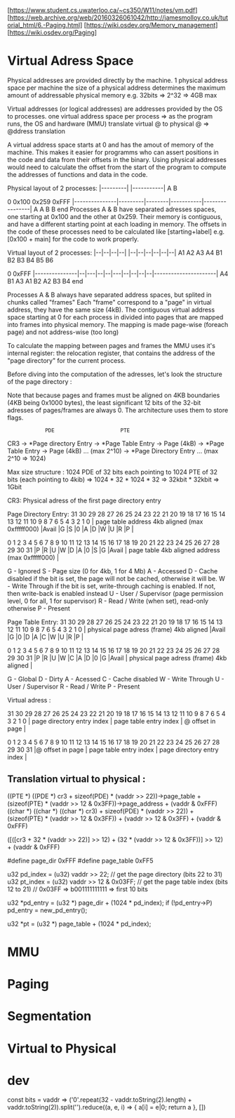 ﻿[https://www.student.cs.uwaterloo.ca/~cs350/W11/notes/vm.pdf]
[https://web.archive.org/web/20160326061042/http://jamesmolloy.co.uk/tutorial_html/6.-Paging.html]
[https://wiki.osdev.org/Memory_management]
[https://wiki.osdev.org/Paging]

# Virtual Adress Space

Physical addresses are provided directly by the machine.
1 physical address space per machine
the size of a physical address determines the maximum amount of addressable physical memory
  e.g. 32bits => 2^32 => 4GB max

Virtual addresses (or logical addresses) are addresses provided by the OS to processes.
one virtual address space per process
=> as the program runs, the OS and hardware (MMU) translate virtual @ to physical @
   => @ddress translation

A virtual address space starts at 0 and has the amout of memory of the machine.
This makes it easier for programms who can assert positions in the code and data from their offsets
in the binary.
Using physical addresses would need to calculate the offset from the start of the program to 
compute the addresses of functions and data in the code.

Physical layout of 2 processes:
|---------|       	|-----------|
A		  			B

0              0x100             0x259                        0xFFF
|---------------|---------|--------|-----------|----------------|
                A         A        B           B               end
Processes A & B have separated adresses spaces, one starting at 0x100 and the other at 0x259.
Their memory is contiguous, and have a different starting point at each loading in memory.
The offsets in the code of these processes need to be calculated like [starting+label]
e.g. [0x100 + main] for the code to work properly.

Virtual layout of 2 processes:
|--|--|--|--|     |--|--|--|--|--|--|
A1 A2 A3 A4       B1 B2 B3 B4 B5 B6

0								 									0xFFF
|---------------|--|---|--|--|---|--|--|--|--|----------------------|
                A4     B1 A3 A1  B2 A2 B3 B4                       end

Processes A & B always have separated address spaces, but splited in chunks called "frames"
Each "frame" correspond to a "page" in virtual address, they have the same size (4kB).
The contiguous virtual address space starting at 0 for each process in divided into pages that
are mapped into frames into physical memory.
The mapping is made page-wise (foreach page) and not address-wise (too long)

To calculate the mapping between pages and frames the MMU uses it's internal register:
the relocation register, that contains the address of the "page directory" for the current process.

Before diving into the computation of the adresses, let's look the structure of the page directory :

Note that because pages and frames must be aligned on 4KB boundaries (4KB being 0x1000 bytes),
the least significant 12 bits of the 32-bit adresses of pages/frames are always 0. The architecture uses them to store flags.

				PDE						PTE
CR3	-> *Page directory Entry	-> *Page Table Entry	-> Page (4kB)
								-> *Page Table Entry	-> Page (4kB)
								... (max 2^10)
	-> *Page Directory Entry
	... (max 2^10 => 1024)

Max size structure :
1024 PDE of 32 bits each pointing to 1024 PTE of 32 bits (each pointing to 4kib)
=> 1024 * 32 * 1024 * 32 => 32kbit * 32kbit => 1Gbit

CR3: Physical adress of the first page directory entry

Page Directory Entry:
 31 30 29 28 27 26 25 24 23 22 21 20 19 18 17 16 15 14 13 12 11 10  9  8  7  6  5  4  3  2  1  0 
| page table address 4kb aligned (max 0xfffff000)           |Avail   |G |S |0 |A |D |W |U |R |P |

 0  1  2  3  4  5  6  7  8  9  10 11 12 13 14 15 16 17 18 19 20 21 22 23 24 25 26 27 28 29 30 31
|P |R |U |W |D |A |0 |S |G |Avail   | page table 4kb aligned address (max 0xfffff000)           |

G - Ignored
S - Page size (0 for 4kb, 1 for 4 Mb)
A - Accessed
D - Cache disabled if the bit is set, the page will not be cached, otherwise it will be.
W - Write Through if the bit is set, write-through caching is enabled. If not, then write-back is enabled instead
U - User / Supervisor (page permission level, 0 for all, 1 for supervisor)
R - Read / Write (when set), read-only otherwise
P - Present

Page Table Entry:
 31 30 29 28 27 26 25 24 23 22 21 20 19 18 17 16 15 14 13 12 11 10  9  8  7  6  5  4  3  2  1  0 
| physical page adress (frame) 4kb aligned                  |Avail   |G |0 |D |A |C |W |U |R |P |

 0  1  2  3  4  5  6  7  8  9  10 11 12 13 14 15 16 17 18 19 20 21 22 23 24 25 26 27 28 29 30 31
|P |R |U |W |C |A |D |0 |G |Avail   | physical page adress (frame) 4kb aligned                  |

G - Global
D - Dirty
A - Acessed
C - Cache disabled
W - Write Through
U - User / Supervisor
R - Read / Write
P - Present

Virtual adress :

 31 30 29 28 27 26 25 24 23 22 21 20 19 18 17 16 15 14 13 12 11 10  9  8  7  6  5  4  3  2  1  0 
| page directory entry index  | page table entry index      | @ offset in page                  |

 0  1  2  3  4  5  6  7  8  9  10 11 12 13 14 15 16 17 18 19 20 21 22 23 24 25 26 27 28 29 30 31
|@ offset in page                   | page table entry index      | page directory entry index  |


## Translation virtual to physical :

((PTE *) ((PDE *) cr3 + sizeof(PDE) * (vaddr >> 22))->page_table + (sizeof(PTE) * (vaddr >> 12 & 0x3FF))->page_address + (vaddr & 0xFFF)
((char *) ((char *) ((char *) cr3) + sizeof(PDE) * (vaddr >> 22)) + (sizeof(PTE) * (vaddr >> 12 & 0x3FF)) + (vaddr >> 12 & 0x3FF) + (vaddr & 0xFFF)

([([cr3 + 32 * (vaddr >> 22)] >> 12) + (32 * (vaddr >> 12 & 0x3FF))] >> 12) + (vaddr & 0xFFF)

#define page_dir 0xFFF
#define page_table 0xFF5

u32 pd_index = (u32) vaddr >> 22; // get the page directory (bits 22 to 31)
u32 pt_index = (u32) vaddr >> 12 & 0x03FF; // get the page table index (bits 12 to 21)
					// 0x03FF => b001111111111 => first 10 bits

u32 *pd_entry = (u32 *) page_dir + (1024 * pd_index);
if (!pd_entry->P)
	pd_entry = new_pd_entry();

u32 *pt = (u32 *) page_table + (1024 * pd_index);

# MMU

# Paging

# Segmentation

# Virtual to Physical

# dev

const bits = vaddr => ('0'.repeat(32 - vaddr.toString(2).length) + vaddr.toString(2)).split('').reduce((a, e, i) => { a[i] = e|0; return a }, [])